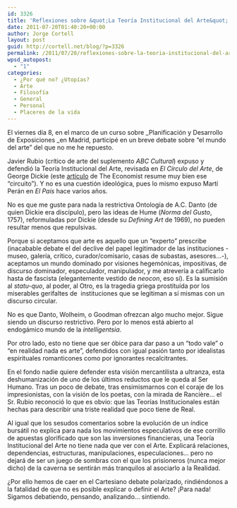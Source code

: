 ```yaml
---
id: 3326
title: 'Reflexiones sobre &quot;La Teoría Institucional del Arte&quot;'
date: 2011-07-20T01:40:20+00:00
author: Jorge Cortell
layout: post
guid: http://cortell.net/blog/?p=3326
permalink: /2011/07/20/reflexiones-sobre-la-teoria-institucional-del-arte/
wpsd_autopost:
  - "1"
categories:
  - ¿Por qué no? ¿Utopías?
  - Arte
  - Filosofí­a
  - General
  - Personal
  - Placeres de la vida
---
```

El viernes día 8, en el marco de un curso sobre _Planificación y Desarrollo de Exposiciones _en Madrid, participé en un breve debate sobre &#8220;el mundo del arte&#8221; del que no me he repuesto.

Javier Rubio (crítico de arte del suplemento _ABC Cultural_) expuso y defendió la Teoría Institucional del Arte, revisada en _El Círculo del Arte_, de George Dickie (este <a title="http://www.economist.com/node/14941197" href="http://www.economist.com/node/14941197" target="_blank">artículo</a> de The Economist resume muy bien ese &#8220;circuito&#8221;). Y no es una cuestión ideológica, pues lo mismo expuso Martí Perán en _El País_ hace varios años.

No es que me guste para nada la restrictiva Ontología de A.C. Danto (de quien Dickie era discípulo), pero las ideas de Hume (_Norma del Gusto_, 1757), reformuladas por Dickie (desde su _Defining Art_ de 1969), no pueden resultar menos que repulsivas.

Porque si aceptamos que arte es aquello que un &#8220;experto&#8221; prescribe (inacabable debate el del declive del papel legitimador de las instituciones -museo, galería, crítico, curador/comisario, casas de subastas, asesores&#8230;-), aceptamos un mundo dominado por visiones hegemónicas, impositivas, de discurso dominador, especulador, manipulador, y me atrevería a calificarlo hasta de fascista (elegantemente vestido de _neocon_, eso sí). Es la sumisión al _statu-quo_, al poder, al Otro, es la tragedia griega prostituída por los miserables gerifaltes de  instituciones que se legitiman a sí mismas con un discurso circular.

No es que Danto, Wolheim, o Goodman ofrezcan algo mucho mejor. Sigue siendo un discurso restrictivo. Pero por lo menos está abierto al endogámico mundo de la _intelligentsia_.

Por otro lado, esto no tiene que ser óbice para dar paso a un &#8220;todo vale&#8221; o &#8220;en realidad nada es arte&#8221;, defendidos con igual pasión tanto por idealistas espirituales romanticones como por ignorantes recalcitrantes.

En el fondo nadie quiere defender esta visión mercantilista a ultranza, esta deshumanización de uno de los últimos reductos que le queda al Ser Humano. Tras un poco de debate, tras ensimismarnos con el coraje de los impresionistas, con la visión de los poetas, con la mirada de Rancière&#8230; el Sr. Rubio reconoció lo que es obvio: que las Teorías Institucionales están hechas para describir una triste realidad que poco tiene de Real.

Al igual que los sesudos comentarios sobre la evolución de un índice bursátil no explica para nada los movimientos especulativos de ese corrillo de apuestas glorificado que son las inversiones financieras, una Teoría Institucional del Arte no tiene nada que ver con el Arte. Explicará relaciones, dependencias, estructuras, manipulaciones, especulaciones&#8230; pero no dejará de ser un juego de sombras con el que los prisioneros (nunca mejor dicho) de la caverna se sentirán más tranquilos al asociarlo a la Realidad.

¿Por ello hemos de caer en el Cartesiano debate polarizado, rindiéndonos a la fatalidad de que no es posible explicar o definir el Arte? ¡Para nada! Sigamos debatiendo, pensando, analizando&#8230; sintiendo.
